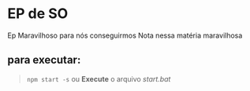 # EP de SO

  Ep Maravilhoso para nós conseguirmos Nota nessa matéria maravilhosa

## para executar:
> `npm start -s`
> ou
> **Execute**  o arquivo *start.bat*